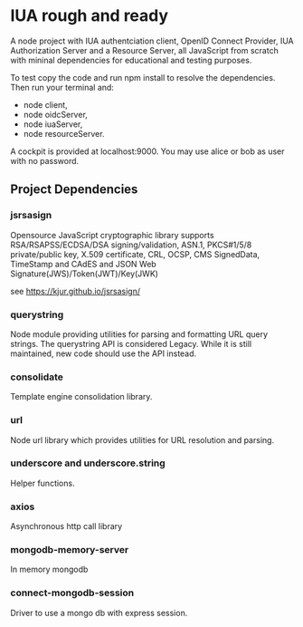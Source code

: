 # IUA rough and ready
A node project with IUA authentciation client, OpenID Connect Provider, IUA Authorization
Server and a Resource Server, all JavaScript from scratch with mininal dependencies for
educational and testing purposes.

To test copy the code and run npm install to resolve the dependencies. Then run your
terminal and:
- node client,
- node oidcServer,
- node iuaServer,
- node resourceServer.

A cockpit is provided at localhost:9000. You may use alice or bob as user with no password.          

## Project Dependencies

### jsrsasign
Opensource JavaScript cryptographic library supports RSA/RSAPSS/ECDSA/DSA signing/validation, ASN.1, PKCS#1/5/8 private/public key, X.509 certificate, CRL, OCSP, CMS SignedData, TimeStamp and CAdES and JSON Web Signature(JWS)/Token(JWT)/Key(JWK)

see https://kjur.github.io/jsrsasign/

### querystring
Node module providing utilities for parsing and formatting URL query strings. The
querystring API is considered Legacy. While it is still maintained, new code should
use the <URLSearchParams> API instead.

### consolidate
Template engine consolidation library.

### url
Node url library which provides utilities for URL resolution and parsing.

### underscore and underscore.string
Helper functions.

### axios
Asynchronous http call library

### mongodb-memory-server
In memory mongodb

### connect-mongodb-session
Driver to use a mongo db with express session. 

